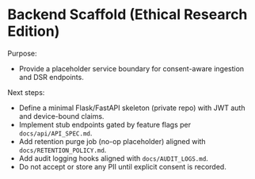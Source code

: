 # Backend Scaffold (Ethical Research Edition)

Purpose:
- Provide a placeholder service boundary for consent-aware ingestion and DSR endpoints.

Next steps:
- Define a minimal Flask/FastAPI skeleton (private repo) with JWT auth and device-bound claims.
- Implement stub endpoints gated by feature flags per `docs/api/API_SPEC.md`.
- Add retention purge job (no-op placeholder) aligned with `docs/RETENTION_POLICY.md`.
- Add audit logging hooks aligned with `docs/AUDIT_LOGS.md`.
- Do not accept or store any PII until explicit consent is recorded.

